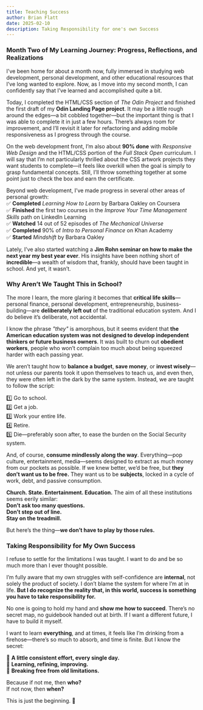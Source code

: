```yaml
---
title: Teaching Success
author: Brian Flatt
date: 2025-02-10
description: Taking Responsibility for one's own Success
---
```



### **Month Two of My Learning Journey: Progress, Reflections, and Realizations**

I've been home for about a month now, fully immersed in studying web development, personal development, and other educational resources that I’ve long wanted to explore. Now, as I move into my second month, I can confidently say that I’ve learned and accomplished quite a bit.

Today, I completed the HTML/CSS section of _The Odin Project_ and finished the first draft of my **Odin Landing Page project**. It may be a little rough around the edges—a bit cobbled together—but the important thing is that I was able to complete it in just a few hours. There’s always room for improvement, and I’ll revisit it later for refactoring and adding mobile responsiveness as I progress through the course.

On the web development front, I’m also about **90% done** with _Responsive Web Design_ and the HTML/CSS portion of the _Full Stack Open_ curriculum. I will say that I’m not particularly thrilled about the CSS artwork projects they want students to complete—it feels like overkill when the goal is simply to grasp fundamental concepts. Still, I’ll throw something together at some point just to check the box and earn the certificate.

Beyond web development, I’ve made progress in several other areas of personal growth:  
✅ **Completed** _Learning How to Learn_ by Barbara Oakley on Coursera  
✅ **Finished** the first two courses in the _Improve Your Time Management Skills_ path on LinkedIn Learning  
✅ **Watched** 14 out of 52 episodes of _The Mechanical Universe_  
✅ **Completed** 90% of _Intro to Personal Finance_ on Khan Academy  
✅ **Started** _Mindshift_ by Barbara Oakley

Lately, I’ve also started watching a **Jim Rohn seminar on how to make the next year my best year ever**. His insights have been nothing short of **incredible**—a wealth of wisdom that, frankly, should have been taught in school. And yet, it wasn’t.

### **Why Aren’t We Taught This in School?**

The more I learn, the more glaring it becomes that **critical life skills**—personal finance, personal development, entrepreneurship, business-building—are **deliberately left out** of the traditional education system. And I do believe it’s deliberate, not accidental.

I know the phrase _"they"_ is amorphous, but it seems evident that **the American education system was not designed to develop independent thinkers or future business owners**. It was built to churn out **obedient workers**, people who won’t complain too much about being squeezed harder with each passing year.

We aren’t taught how to **balance a budget**, **save money**, or **invest wisely**—not unless our parents took it upon themselves to teach us, and even then, they were often left in the dark by the same system. Instead, we are taught to follow the script:

1️⃣ Go to school.  
2️⃣ Get a job.  
3️⃣ Work your entire life.  
4️⃣ Retire.  
5️⃣ Die—preferably soon after, to ease the burden on the Social Security system.

And, of course, **consume mindlessly along the way**. Everything—pop culture, entertainment, media—seems designed to extract as much money from our pockets as possible. If we knew better, we’d be free, but **they don’t want us to be free.** They want us to be **subjects**, locked in a cycle of work, debt, and passive consumption.

**Church. State. Entertainment. Education.** The aim of all these institutions seems eerily similar:  
**Don’t ask too many questions.**  
**Don’t step out of line.**  
**Stay on the treadmill.**

But here’s the thing—**we don’t have to play by those rules.**

### **Taking Responsibility for My Own Success**

I refuse to settle for the limitations I was taught. I want to do and be so much more than I ever thought possible.

I’m fully aware that my own struggles with self-confidence are **internal**, not solely the product of society. I don’t blame the system for where I’m at in life. **But I do recognize the reality that, in this world, success is something you have to take responsibility for.**

No one is going to hold my hand and **show me how to succeed**. There’s no secret map, no guidebook handed out at birth. If I want a different future, I have to build it myself.

I want to learn **everything**, and at times, it feels like I’m drinking from a firehose—there’s so much to absorb, and time is finite. But I know the secret:

🔹 **A little consistent effort, every single day.**  
🔹 **Learning, refining, improving.**  
🔹 **Breaking free from old limitations.**

Because if not me, then **who?**  
If not now, then **when?**

This is just the beginning. 🚀
